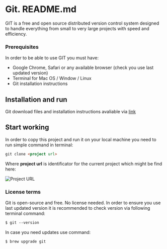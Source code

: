 # Git. README.md

GIT is a free and open source distributed version control system designed to handle everything from small to very large projects with speed and efficiency.

### Prerequisites

In order to be able to use GIT you must have:

* Google Chrome, Safari or any available browser (check you use last updated version)
* Terminal for Mac OS / Window / Linux
* Git installation instructions


## Installation and run

Git download files and installation instructions avaliable via [link](https://git-scm.com/downloads)

## Start working

In order to copy this project and run it on your local machine you need to run simple command in terminal:

``` html
git clone <project url>
```
Where **project url** is identificator for the current project which might be find here:

![Project URL](file:///Users/Yana/NeuroStartUp/project%20url.png)

### License terms

Git is open-source and free. No license needed.
In order to ensure you use last updated version it is recommended to check version via following terminal command:

```html
$ git --version
```

In case you need updates use command:

```html
$ brew upgrade git
```